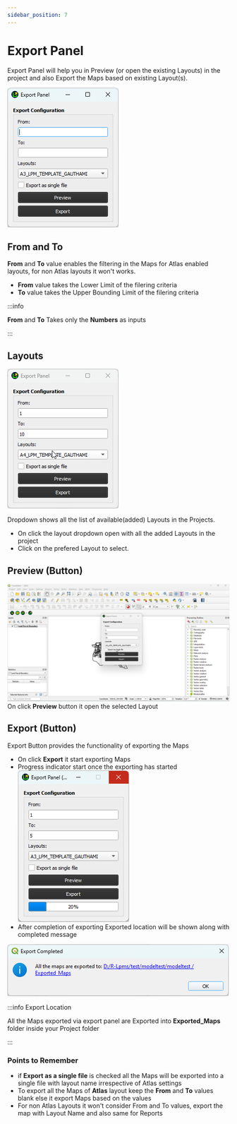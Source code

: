 ```yaml
---
sidebar_position: 7
---
```

# Export Panel

Export Panel will help you in Preview (or open the existing Layouts) in the project and also Export the Maps based on existing Layout(s).

![export_panel](../img/export_panel.png)

## From and To

**From** and **To** value enables the filtering in the Maps for Atlas enabled layouts, for non Atlas layouts it won't works.

- **From** value takes the Lower Limit of the filering criteria
- **To** value takes the Upper Bounding Limit of the filering criteria

:::info

**From** and **To** Takes only the **Numbers** as inputs

:::

## Layouts

![export_panel_layouts](../img/export_panel_layouts.gif)

Dropdown shows all the list of available(added) Layouts in the Projects.

- On click the layout dropdown open with all the added Layouts in the project
- Click on the prefered Layout to select.

## Preview (Button)

![export_panel_preview](../img/export_panel_preview.gif)
On click **Preview** button it open the selected Layout

## Export (Button)

Export Button provides the functionality of exporting the Maps

- On click **Export** it start exporting Maps
- Progress indicator start once the exporting has started
![export_progress](../img/export_progress.png)
- After completion of exporting Exported location will be shown along with completed message

![export_progress_completed](../img/export_progress_completed.png)

:::info Export Location

All the Maps exported via export panel are Exported into **Exported_Maps** folder inside your Project folder

:::

### Points to Remember

- if **Export as a single file** is checked all the Maps will be exported into a single file with layout name irrespective of Atlas settings
- To export all the Maps of **Atlas** layout keep the **From** and **To** values blank else it export Maps based on the values
- For non Atlas Layouts it won't consider From and To values, export the map with Layout Name and also same for Reports
